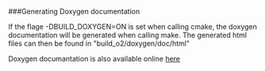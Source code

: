 
###Generating Doxygen documentation

If the flage -DBUILD_DOXYGEN=ON  is set when calling cmake, the doxygen documentation will be generated when calling make.  The generated html files can then be found in "build_o2/doxygen/doc/html"

Doxygen documantation is also available online [here](http://aliceo2group.github.io/AliceO2/) 